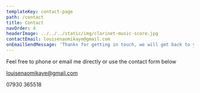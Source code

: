 ```yaml
---
templateKey: contact-page
path: /contact
title: Contact
navOrder: 4
headerImage: ../../../static/img/clarinet-music-score.jpg
contactEmail: louisenaomikaye@gmail.com
onEmailSendMessage: 'Thanks for getting in touch, we will get back to you soon'
---
```


Feel free to phone or email me directly or use the contact form below

louisenaomikaye@gmail.com

07930 365518
